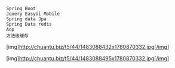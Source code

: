 	Spring Boot
	Jquery EasyUi Mobile
	Spring data Jpa
	Spring Data redis
	Aop
	方法级缓存


[img]http://chuantu.biz/t5/44/1483088432x1780870332.jpg[/img]

[img]http://chuantu.biz/t5/44/1483088495x1780870332.jpg[/img]